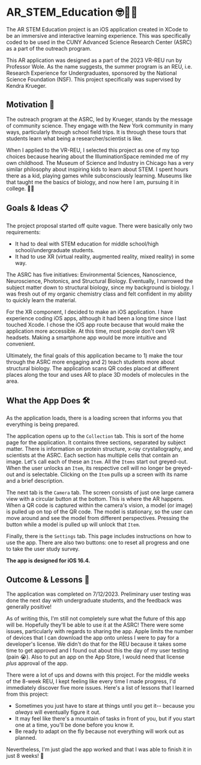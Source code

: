 # AR_STEM_Education 🤓📱🧬

The AR STEM Education project is an iOS application created in XCode to be an immersive and interactive learning experience. This was specifically coded to be used in the CUNY Advanced Science Research Center (ASRC) as a part of the outreach program. 

This AR application was designed as a part of the 2023 VR-REU run by Professor Wole. As the name suggests, the summer program is an REU, i.e. Research Experience for Undergraduates, sponsored by the National Science Foundation (NSF). This project specifically was supervised by Kendra Krueger. 

## Motivation 💭

The outreach program at the ASRC, led by Krueger, stands by the message of community science. They engage with the New York community in many ways, particularly through school field trips. It is through these tours that students learn what being a researcher/scientist is like. 

When I applied to the VR-REU, I selected this project as one of my top choices because hearing about the IlluminationSpace reminded me of my own childhood. The Museum of Science and Industry in Chicago has a very similar philosophy about inspiring kids to learn about STEM. I spent hours there as a kid, playing games while subconsciously learning. Museums like that taught me the basics of biology, and now here I am, pursuing it in college. 🫶🏼

## Goals & Ideas 📋

The project proposal started off quite vague. There were basically only two requirements:
- It had to deal with STEM education for middle school/high school/undergraduate students.
- It had to use XR (virtual reality, augmented reality, mixed reality) in some way.

The ASRC has five initiatives: Environmental Sciences, Nanoscience, Neuroscience, Photonics, and Structural Biology. Eventually, I narrowed the subject matter down to structural biology, since my background is biology. I was fresh out of my organic chemistry class and felt confident in my ability to quickly learn the material. 

For the XR component, I decided to make an iOS application. I have experience coding iOS apps, although it had been a long time since I last touched Xcode. I chose the iOS app route because that would make the application more accessible. At this time, most people don't own VR headsets. Making a smartphone app would be more intuitive and convenient.

Ultimately, the final goals of this application became to 1) make the tour through the ASRC more engaging and 2) teach students more about structural biology. The application scans QR codes placed at different places along the tour and uses AR to place 3D models of molecules in the area. 

## What the App Does 🛠️

As the application loads, there is a loading screen that informs you that everything is being prepared. 

The application opens up to the `Collection` tab. This is sort of the home page for the application. It contains three sections, separated by subject matter. There is information on protein structure, x-ray crystallography, and scientists at the ASRC. Each section has multiple cells that contain an image. Let's call each of these an `Item`. All the `Items` start out greyed-out. When the user unlocks an `Item`, its respective cell will no longer be greyed-out and is selectable. Clicking on the `Item` pulls up a screen with its name and a brief description.

The next tab is the `Camera` tab. The screen consists of just one large camera view with a circular button at the bottom. This is where the AR happens. When a QR code is captured within the camera's vision, a model (or image) is pulled up on top of the QR code. The model is stationary, so the user can move around and see the model from different perspectives. Pressing the button while a model is pulled up will unlock that `Item`.

Finally, there is the `Settings` tab. This page includes instructions on how to use the app. There are also two buttons: one to reset all progress and one to take the user study survey. 

**The app is designed for iOS 16.4.** 

## Outcome & Lessons 🧠

The application was completed on 7/12/2023. Preliminary user testing was done the next day with undergraduate students, and the feedback was generally positive! 

As of writing this, I'm still not completely sure what the future of this app will be. Hopefully they'll be able to use it at the ASRC! There were some issues, particularly with regards to sharing the app. Apple limits the number of devices that I can download the app onto unless I were to pay for a developer's license. We didn't do that for the REU because it takes some time to get approved and I found out about this the day of my user testing (pain 😭). Also to put an app on the App Store, I would need that license *plus* approval of the app. 

There were a lot of ups and downs with this project. For the middle weeks of the 8-week REU, I kept feeling like every time I made progress, I'd immediately discover five more issues. Here's a list of lessons that I learned from this project:
- Sometimes you just have to stare at things until you get it-- because you *always* will eventually figure it out.
- It may feel like there's a mountain of tasks in front of you, but if you start one at a time, you'll be done before you know it.
- Be ready to adapt on the fly because not everything will work out as planned.

Nevertheless, I'm just glad the app worked and that I was able to finish it in just 8 weeks! 🥳
